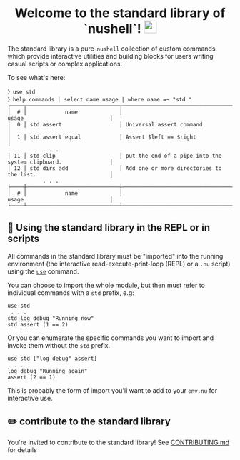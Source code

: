 <h1 align="center">
  Welcome to the standard library of `nushell`!
  <img src="https://media.giphy.com/media/hvRJCLFzcasrR4ia7z/giphy.gif" width="28"></img>
</h1>

The standard library is a pure-`nushell` collection of custom commands which 
provide interactive utilities and building blocks for users writing casual scripts or complex applications.

To see what's here:
```
〉use std
〉help commands | select name usage | where name =~ "std "
╭────┬─────────────────────────────┬────────────────────────────────────────────────────────────────╮
│  # │            name             │                                usage                           │
│  0 │ std assert                  │ Universal assert command                                       │
│  1 │ std assert equal            │ Assert $left == $right                                         │
           . . .
│ 11 │ std clip                    │ put the end of a pipe into the system clipboard.               │
│ 12 │ std dirs add                │ Add one or more directories to the list.                       │
           . . .
├────┼─────────────────────────────┼────────────────────────────────────────────────────────────────┤
│  # │            name             │                                usage                           │
╰────┴─────────────────────────────┴────────────────────────────────────────────────────────────────╯
```

## :toolbox: Using the standard library in the REPL or in scripts
All commands in the standard library must be "imported" into the running environment 
(the interactive read-execute-print-loop (REPL) or a `.nu` script) using the
[`use`](https://nushell.sh/commands/docs/use.html) command.

You can choose to import the whole module, but then must refer to individual commands with a `std` prefix, e.g:
```
use std
 . . .
std log debug "Running now"
std assert (1 == 2)
```
Or you can enumerate the specific commands you want to import and invoke them without the `std` prefix.
```
use std ["log debug" assert]
. . .
log debug "Running again"
assert (2 == 1)
```
This is probably the form of import you'll want to add to your `env.nu` for interactive use.

## :pencil2: contribute to the standard library
You're invited to contribute to the standard library! 
See [CONTRIBUTING.md]([./CONTRIBUTING.md](https://github.com/nushell/nushell/blob/main/crates/nu-std/CONTRIBUTING.md))
for details
